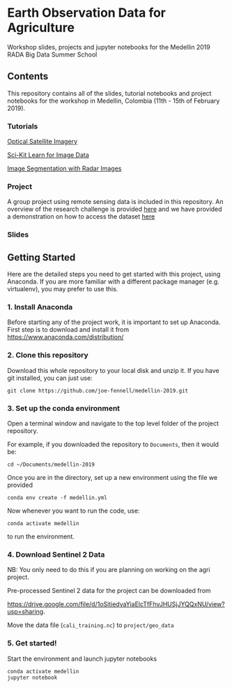 # Earth Observation Data for Agriculture
Workshop slides, projects and jupyter notebooks for the Medellin 2019 RADA Big Data Summer School

## Contents
This repository contains all of the slides, tutorial notebooks and project notebooks for the workshop in Medellin, Colombia (11th - 15th of February 2019).
### Tutorials
[Optical Satellite Imagery](tutorials/1.%20Optical%20satellite%20imagery.ipynb)

[Sci-Kit Learn for Image Data](tutorials/2.%20SKLearn%20for%20images.ipynb)

[Image Segmentation with Radar Images](tutorials/3.%20Segmenting%20radar%20images.ipynb)

### Project
A group project using remote sensing data is included in this repository. An overview of the research challenge is provided [here](project/Research%20Questions.ipynb) and we have provided a demonstration on how to access the dataset [here](project/The%20Dataset.ipynb)

### Slides

## Getting Started
Here are the detailed steps you need to get started with this project, using Anaconda. If you are more familiar with a different package manager (e.g. virtualenv), you may prefer to use this.

### 1. Install Anaconda
Before starting any of the project work, it is important to set up Anaconda. First step is to download and install it from https://www.anaconda.com/distribution/

### 2. Clone this repository
Download this whole repository to your local disk and unzip it. If you have git installed, you can just use:
```
git clone https://github.com/joe-fennell/medellin-2019.git
```
### 3. Set up the conda environment

Open a terminal window and navigate to the top level folder of the project repository.

For example, if you downloaded the repository to ```Documents```, then it would be:

```
cd ~/Documents/medellin-2019
```

Once you are in the directory, set up a new environment using the file we provided

```
conda env create -f medellin.yml
```

Now whenever you want to run the code, use:

```
conda activate medellin
```

to run the environment.

### 4. Download Sentinel 2 Data

NB: You only need to do this if you are planning on working on the agri project.

Pre-processed Sentinel 2 data for the project can be downloaded from

https://drive.google.com/file/d/1oSitiedyaYiaElcTfFhvJHUSjJYQQxNU/view?usp=sharing.

Move the data file (```cali_training.nc```) to ```project/geo_data```

### 5. Get started!

Start the environment and launch jupyter notebooks
```
conda activate medellin
jupyter notebook
```
